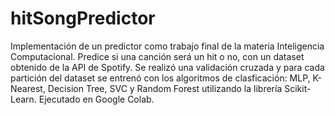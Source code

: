 # hitSongPredictor
Implementación de un predictor como trabajo final de la materia Inteligencia Computacional. Predice si una canción será un hit o no, con un dataset obtenido de la API de Spotify. Se realizó una validación cruzada y para cada partición del dataset se entrenó con los algoritmos de clasficación: MLP, K-Nearest, Decision Tree, SVC y Random Forest utilizando la librería Scikit-Learn. Ejecutado en Google Colab.
